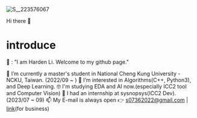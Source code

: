 
![S__223576067](https://github.com/s07362022/resume/assets/68153902/8a3b895c-6600-41df-af70-dbaeda828a97)

Hi there 👋
# introduce

🧑 : "I am Harden Li. Welcome to my github page."

🔭 I’m currently a master's student in National Cheng Kung University - NCKU, Taiwan. (2022/09 ~ )
🌱 I’m interested in Algorithms(C++, Python3), and Deep Learning.
🤓 I'm studying EDA and AI now.(especially ICC2 tool and Computer Vision)
💼 I had an internship at sysnopsys(ICC2 Dev). (2023/07 ~ 09)
📫 My E-mail is always open 👉 s07362022@gmail.com | [link](https://www.linkedin.com/in/neintsu-li-69556b183/)(for business)


